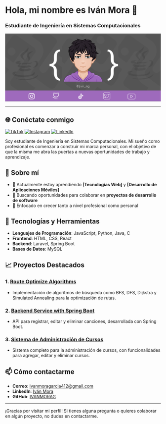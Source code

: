 # Hola, mi nombre es Iván Mora 👋

### Estudiante de Ingeniería en Sistemas Computacionales

![Presentacion](https://github.com/IVANMORAG/IVANMORAG/blob/main/Presentacion.png)

---

## 🌐 Conéctate conmigo

[![TikTok](https://img.shields.io/badge/TikTok-%23000000.svg?&style=for-the-badge&logo=tiktok&logoColor=white)](https://www.tiktok.com/@tu_usuario)
[![Instagram](https://img.shields.io/badge/Instagram-%23E4405F.svg?&style=for-the-badge&logo=instagram&logoColor=white)](https://www.instagram.com/tu_usuario)
[![LinkedIn](https://img.shields.io/badge/LinkedIn-%230077B5.svg?&style=for-the-badge&logo=linkedin&logoColor=white)](https://www.linkedin.com/in/tu_usuario)


Soy estudiante de Ingeniería en Sistemas Computacionales. Mi sueño como profesional es comenzar a construir mi marca personal, con el objetivo de que la misma me abra las puertas a nuevas oportunidades de trabajo y aprendizaje.

## 🚀 Sobre mí

- 🌱 Actualmente estoy aprendiendo **[Tecnologías Web]** y **[Desarrollo de Aplicaciones Móviles]**
- 💼 Buscando oportunidades para colaborar en **proyectos de desarrollo de software**
- 🎯 Enfocado en crecer tanto a nivel profesional como personal

## 🔧 Tecnologías y Herramientas

- **Lenguajes de Programación**: JavaScript, Python, Java, C
- **Frontend**: HTML, CSS, React
- **Backend**: Laravel, Spring Boot
- **Bases de Datos**: MySQL

## 📈 Proyectos Destacados

### 1. [Route Optimize Algorithms](https://github.com/IVANMORAG/Route-Optimize-Algorithms)
- Implementación de algoritmos de búsqueda como BFS, DFS, Dijkstra y Simulated Annealing para la optimización de rutas.

### 2. [Backend Service with Spring Boot](https://github.com/IVANMORAG/backend-service-with-spring-boot)
- API para registrar, editar y eliminar canciones, desarrollada con Spring Boot.

### 3. [Sistema de Administración de Cursos](https://github.com/IVANMORAG/admin-course-system)
- Sistema completo para la administración de cursos, con funcionalidades para agregar, editar y eliminar cursos.

## 📫 Cómo contactarme

- **Correo**: ivanmoragarcia412@gmail.com
- **LinkedIn**: [Iván Mora](https://www.linkedin.com/in/ivanmora)
- **GitHub**: [IVANMORAG](https://github.com/IVANMORAG)

---

¡Gracias por visitar mi perfil! Si tienes alguna pregunta o quieres colaborar en algún proyecto, no dudes en contactarme.

